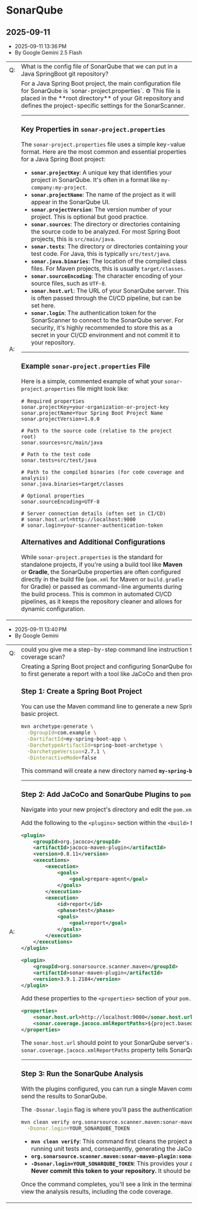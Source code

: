 # SonarQube

## 2025-09-11

- 2025-09-11 13:36 PM
- By Google Gemini 2.5 Flash

<table><tr><td>Q:</td><td>
<!-- add your Prompt bellow-->
What is the config file of SonarQube that we can put in a Java SpringBoot git repository?
</td></tr><tr><td>A:</td><td>
<!-- add Chatbot Response bellow-->
For a Java Spring Boot project, the main configuration file for SonarQube is `sonar-project.properties`. ⚙️ This file is placed in the **root directory** of your Git repository and defines the project-specific settings for the SonarScanner.

-----

### Key Properties in `sonar-project.properties`

The `sonar-project.properties` file uses a simple key-value format. Here are the most common and essential properties for a Java Spring Boot project:

  * **`sonar.projectKey`**: A unique key that identifies your project in SonarQube. It's often in a format like `my-company:my-project`.
  * **`sonar.projectName`**: The name of the project as it will appear in the SonarQube UI.
  * **`sonar.projectVersion`**: The version number of your project. This is optional but good practice.
  * **`sonar.sources`**: The directory or directories containing the source code to be analyzed. For most Spring Boot projects, this is `src/main/java`.
  * **`sonar.tests`**: The directory or directories containing your test code. For Java, this is typically `src/test/java`.
  * **`sonar.java.binaries`**: The location of the compiled class files. For Maven projects, this is usually `target/classes`.
  * **`sonar.sourceEncoding`**: The character encoding of your source files, such as `UTF-8`.
  * **`sonar.host.url`**: The URL of your SonarQube server. This is often passed through the CI/CD pipeline, but can be set here.
  * **`sonar.login`**: The authentication token for the SonarScanner to connect to the SonarQube server. For security, it's highly recommended to store this as a secret in your CI/CD environment and not commit it to your repository.

-----

### Example `sonar-project.properties` File

Here is a simple, commented example of what your `sonar-project.properties` file might look like:

```properties
# Required properties
sonar.projectKey=your-organization-or-project-key
sonar.projectName=Your Spring Boot Project Name
sonar.projectVersion=1.0.0

# Path to the source code (relative to the project root)
sonar.sources=src/main/java

# Path to the test code
sonar.tests=src/test/java

# Path to the compiled binaries (for code coverage and analysis)
sonar.java.binaries=target/classes

# Optional properties
sonar.sourceEncoding=UTF-8

# Server connection details (often set in CI/CD)
# sonar.host.url=http://localhost:9000
# sonar.login=your-scanner-authentication-token
```

### Alternatives and Additional Configurations

While `sonar-project.properties` is the standard for standalone projects, if you're using a build tool like **Maven** or **Gradle**, the SonarQube properties are often configured directly in the build file (`pom.xml` for Maven or `build.gradle` for Gradle) or passed as command-line arguments during the build process. This is common in automated CI/CD pipelines, as it keeps the repository cleaner and allows for dynamic configuration.
</td></tr></table>

- 2025-09-11 13:40 PM
- By Google Gemini

<table><tr><td>Q:</td><td>
<!-- add your Prompt bellow-->
could you give me a step-by-step command line instruction to create a sample springboot project and configure sonarqube for code coverage scan?
</td></tr><tr><td>A:</td><td>
<!-- add Chatbot Response bellow-->
Creating a Spring Boot project and configuring SonarQube for code coverage involves a few command-line steps using Maven. The key is to first generate a report with a tool like JaCoCo and then provide that report to the SonarScanner during the analysis.

### Step 1: Create a Spring Boot Project

You can use the Maven command line to generate a new Spring Boot project. This command uses the Spring Boot archetype to scaffold a basic project.

```bash
mvn archetype:generate \
  -DgroupId=com.example \
  -DartifactId=my-spring-boot-app \
  -DarchetypeArtifactId=spring-boot-archetype \
  -DarchetypeVersion=2.7.1 \
  -DinteractiveMode=false
```

This command will create a new directory named **`my-spring-boot-app`** with a standard Spring Boot project structure and a `pom.xml` file.

-----

### Step 2: Add JaCoCo and SonarQube Plugins to `pom.xml`

Navigate into your new project's directory and edit the `pom.xml` file to add the necessary plugins for code coverage and SonarQube analysis.

Add the following to the `<plugins>` section within the `<build>` tag:

```xml
<plugin>
    <groupId>org.jacoco</groupId>
    <artifactId>jacoco-maven-plugin</artifactId>
    <version>0.8.11</version>
    <executions>
        <execution>
            <goals>
                <goal>prepare-agent</goal>
            </goals>
        </execution>
        <execution>
            <id>report</id>
            <phase>test</phase>
            <goals>
                <goal>report</goal>
            </goals>
        </execution>
    </executions>
</plugin>

<plugin>
    <groupId>org.sonarsource.scanner.maven</groupId>
    <artifactId>sonar-maven-plugin</artifactId>
    <version>3.9.1.2184</version>
</plugin>
```

Add these properties to the `<properties>` section of your `pom.xml`.

```xml
<properties>
    <sonar.host.url>http://localhost:9000</sonar.host.url>
    <sonar.coverage.jacoco.xmlReportPaths>${project.basedir}/target/site/jacoco/jacoco.xml</sonar.coverage.jacoco.xmlReportPaths>
</properties>
```

The `sonar.host.url` should point to your SonarQube server's address. If you're running it locally, `http://localhost:9000` is the default. The `sonar.coverage.jacoco.xmlReportPaths` property tells SonarQube where to find the JaCoCo report.

-----

### Step 3: Run the SonarQube Analysis

With the plugins configured, you can run a single Maven command to execute the tests, generate the JaCoCo coverage report, and then send the results to SonarQube.

The `-Dsonar.login` flag is where you'll pass the authentication token for your SonarQube project.

```bash
mvn clean verify org.sonarsource.scanner.maven:sonar-maven-plugin:sonar \
  -Dsonar.login=YOUR_SONARQUBE_TOKEN
```

  * **`mvn clean verify`**: This command first cleans the project and then runs the entire build lifecycle up to the `verify` phase, which includes running unit tests and, consequently, generating the JaCoCo report.
  * **`org.sonarsource.scanner.maven:sonar-maven-plugin:sonar`**: This is the explicit goal to run the SonarQube analysis.
  * **`-Dsonar.login=YOUR_SONARQUBE_TOKEN`**: This provides your authentication token, which you must get from your SonarQube instance. **Never commit this token to your repository.** It should be handled as a secret, especially in CI/CD pipelines.

Once the command completes, you'll see a link in the terminal output to your project's dashboard on the SonarQube server, where you can view the analysis results, including the code coverage.
</td></tr></table>